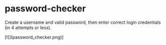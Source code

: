 # password-checker
Create a username and valid password, then enter correct login credentials (in 4 attempts or less).

<div align=”center”>
[![](password_checker.png)]
</div>
